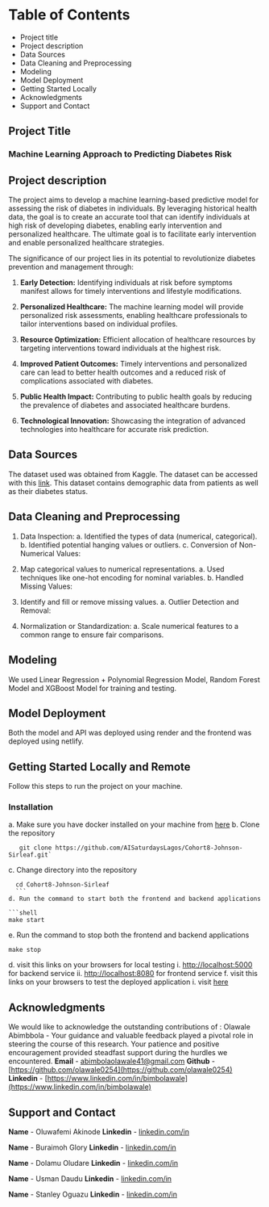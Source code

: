 # Table of Contents

- Project title
- Project description
- Data Sources
- Data Cleaning and Preprocessing
- Modeling
- Model Deployment
- Getting Started Locally
- Acknowledgments
- Support and Contact

## Project Title

### Machine Learning Approach to Predicting Diabetes Risk

## Project description

The project aims to develop a machine learning-based predictive model for assessing the risk of diabetes in individuals. By leveraging historical health data, the goal is to create an accurate tool that can identify individuals at high risk of developing diabetes, enabling early intervention and personalized healthcare. The ultimate goal is to facilitate early intervention and enable personalized healthcare strategies.

The significance of our project lies in its potential to revolutionize diabetes prevention and management through:

1. **Early Detection:** Identifying individuals at risk before symptoms manifest allows for timely interventions and lifestyle modifications.

2. **Personalized Healthcare:** The machine learning model will provide personalized risk assessments, enabling healthcare professionals to tailor interventions based on individual profiles.

3. **Resource Optimization:** Efficient allocation of healthcare resources by targeting interventions toward individuals at the highest risk.

4. **Improved Patient Outcomes:** Timely interventions and personalized care can lead to better health outcomes and a reduced risk of complications associated with diabetes.

5. **Public Health Impact:** Contributing to public health goals by reducing the prevalence of diabetes and associated healthcare burdens.

6. **Technological Innovation:** Showcasing the integration of advanced technologies into healthcare for accurate risk prediction.

## Data Sources

The dataset used was obtained from Kaggle. The dataset can be accessed with this [link](https://www.kaggle.com/datasets/iammustafatz/diabetes-prediction-dataset). This dataset contains demographic data from patients as well as their diabetes status.

## Data Cleaning and Preprocessing

1. Data Inspection:
   a. Identified the types of data (numerical, categorical).
   b. Identified potential hanging values or outliers.
   c. Conversion of Non-Numerical Values:

2. Map categorical values to numerical representations.
   a. Used techniques like one-hot encoding for nominal variables.
   b. Handled Missing Values:

3. Identify and fill or remove missing values.
   a. Outlier Detection and Removal:

4. Normalization or Standardization:
   a. Scale numerical features to a common range to ensure fair comparisons.

## Modeling

We used Linear Regression + Polynomial Regression Model, Random Forest Model and XGBoost Model for training and testing.

## Model Deployment

Both the model and API was deployed using render and the frontend was deployed using netlify.

## Getting Started Locally and Remote

Follow this steps to run the project on your machine.

### Installation

a. Make sure you have docker installed on your machine from [here](https://www.docker.com/products/docker-desktop/)
b. Clone the repository

```shell
   git clone https://github.com/AISaturdaysLagos/Cohort8-Johnson-Sirleaf.git`
```

c. Change directory into the repository

````shell
  cd Cohort8-Johnson-Sirleaf
  ```
d. Run the command to start both the frontend and backend applications

```shell
make start
````

e. Run the command to stop both the frontend and backend applications

```shell
make stop
```

d. visit this links on your browsers for local testing
i. <http://localhost:5000> for backend service
ii. <http://localhost:8080> for frontend service
f. visit this links on your browsers to test the deployed application
i. visit [here](https://tranquil-llama-c1669d.netlify.app)

## Acknowledgments

We would like to acknowledge the outstanding contributions of :
Olawale Abimbbola - Your guidance and valuable feedback played a pivotal role in steering the course of this research. Your patience and positive encouragement provided steadfast support during the hurdles we encountered.
**Email** - [abimbolaolawale41@gmail.com](abimbolaolawale41@gmail.com)
**Github** - [https://github.com/olawale0254](https://github.com/olawale0254)
**Linkedin** - [https://www.linkedin.com/in/bimbolawale](https://www.linkedin.com/in/bimbolawale)

## Support and Contact

**Name** - Oluwafemi Akinode
**Linkedin** - [linkedin.com/in](https://www.linkedin.com/in/oluwafemi-akinode-572459148)

**Name** - Buraimoh Glory
**Linkedin** - [linkedin.com/in](https://www.linkedin.com/in/gloryburaimoh)

**Name** - Dolamu Oludare
**Linkedin** - [linkedin.com/in](https://www.linkedin.com/in/dolamu-oludare-76097b133/)

**Name** - Usman Daudu
**Linkedin** - [linkedin.com/in](https://www.linkedin.com/in/usmanadaudu)

**Name** - Stanley Oguazu
**Linkedin** - [linkedin.com/in](https://www.linkedin.com/in/chinedu-oguazu-bba88440/)
